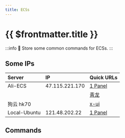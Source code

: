 ```yaml
---
title: ECSs
---
```


# {{ $frontmatter.title }}

:::info :frog:
Store some common commands for ECSs.
:::

## Some IPs

| Server       | IP             | Quick URLs                                         |
| :----------- | :------------- | -------------------------------------------------- |
| Ali-ECS      | 47.115.221.170 | [1 Panel](https://47.115.221.170:37548/c0d0e38ca7) |
|              |                | [青龙](http://47.115.221.170:5700/)                |
| 狗云 hk70    |                | [x-ui](http://wtf.aoaojiao.icu:9000/abc/xui/)      |
| Local-Ubuntu | 121.48.202.22  | [1 Panel](http://121.48.202.22:26752/bb01c4764b)   |

## Commands
